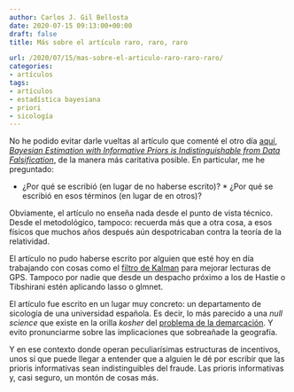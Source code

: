 ```yaml
---
author: Carlos J. Gil Bellosta
date: 2020-07-15 09:13:00+00:00
draft: false
title: Más sobre el artículo raro, raro, raro

url: /2020/07/15/mas-sobre-el-articulo-raro-raro-raro/
categories:
- artículos
tags:
- artículos
- estadística bayesiana
- priori
- sicología
---
```





No he podido evitar darle vueltas al artículo que comenté el otro día [aquí](https://www.datanalytics.com/2020/07/06/un-articulo-muy-raro-raro-raro/), _[Bayesian Estimation with Informative Priors is Indistinguishable from Data Falsification](https://www.cambridge.org/core/services/aop-cambridge-core/content/view/FFAB96BDC5EE3C64B144ECF8F90F31E9/S1138741619000416a.pdf/bayesian_estimation_with_informative_priors_is_indistinguishable_from_data_falsification.pdf)_, de la manera más caritativa posible. En particular, me he preguntado:





  * ¿Por qué se escribió (en lugar de no haberse escrito)?  * ¿Por qué se escribió en esos términos (en lugar de en otros)?





Obviamente, el artículo no enseña nada desde el punto de vista técnico. Desde el metodológico, tampoco: recuerda más que a otra cosa, a esos físicos que muchos años después aún despotricaban contra la teoría de la relatividad.







El artículo no pudo haberse escrito por alguien que esté hoy en día trabajando con cosas como el [filtro de Kalman](https://arxiv.org/pdf/1712.01406.pdf) para mejorar lecturas de GPS. Tampoco por nadie que desde un despacho próximo a los de Hastie o Tibshirani estén aplicando lasso o glmnet.







El artículo fue escrito en un lugar muy concreto: un departamento de sicología de una universidad española. Es decir, lo más parecido a una _null science_ que existe en la orilla _kosher_ del [problema de la demarcación](https://es.wikipedia.org/wiki/Problema_de_la_demarcaci%C3%B3n). Y evito pronunciarme sobre las implicaciones que sobreañade la geografía.







Y en ese contexto donde operan peculiarísimas estructuras de incentivos, unos sí que puede llegar a entender que a alguien le dé por escribir que las prioris informativas sean indistinguibles del fraude. Las prioris informativas y, casi seguro, un montón de cosas más.



